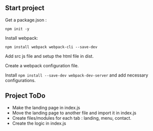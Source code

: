 ## Start project

Get a package.json :
```
npm init -y
```

Install webpack:
```
npm install webpack webpack-cli --save-dev
```

Add src js file and setup the html file in dist.

Create a webpack configuration file.

Install `npm install --save-dev webpack-dev-server` and add necessary configurations.

## Project ToDo

- Make the landing page in index.js
- Move the landing page to another file and import it in index.js
- Create files/modules for each tab : landing, menu, contact.
- Create the logic in index.js

